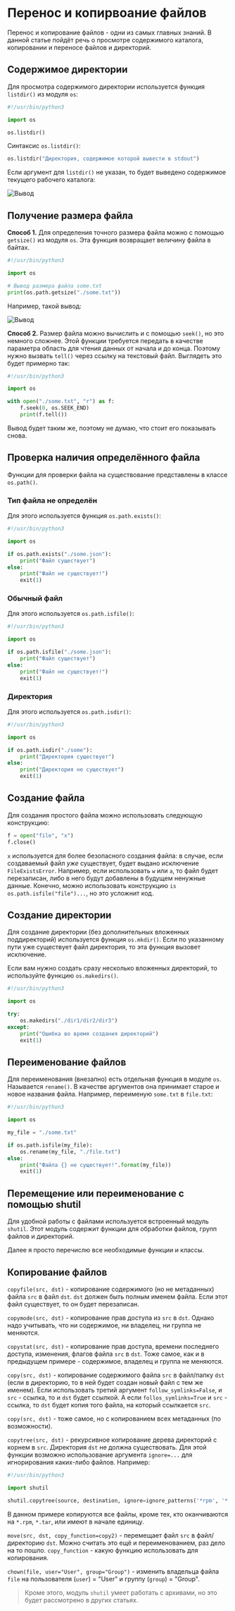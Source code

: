 # Перенос и копирвоание файлов

Перенос и копирование файлов - одни из самых главных знаний. В данной статье пойдёт речь о просмотре содержимого каталога, копировании и переносе файлов и директорий.

## Содержимое директории

Для просмотра содержимого директории используется функция `listdir()` из модуля `os`:

```python
#!/usr/bin/python3

import os

os.listdir()
```

Синтаксис `os.listdir()`:

```python
os.listdir("Директория, содержимое которой вывести в stdout")
```

Если аргумент для `listdir()` не указан, то будет выведено содержимое текущего рабочего каталога:

![Вывод](pic/listdir.png)

## Получение размера файла

**Способ 1.** Для определения точного размера файла можно с помощью `getsize()` из модуля `os`. Эта функция возвращает величину файла в байтах.

```python
#!/usr/bin/python3

import os

# Вывод размера файла some.txt
print(os.path.getsize("./some.txt"))
```

Например, такой вывод:

![Вывод](getsize.png)

**Способ 2.** Размер файла можно вычислить и с помощью `seek()`, но это немного сложнее. Этой функции требуется передать в качестве параметра область для чтения данных от начала и до конца. Поэтому нужно вызвать `tell()` через ссылку на текстовый файл. Выглядеть это будет примерно так:

```python
#!/usr/bin/python3

import os

with open("./some.txt", "r") as f:
	f.seek(0, os.SEEK_END)
	print(f.tell())
```

Вывод будет таким же, поэтому не думаю, что стоит его показывать снова.

## Проверка наличия определённого файла

Функции для проверки файла на существование представлены в классе `os.path()`.

### Тип файла не определён

Для этого используется функция `os.path.exists()`:

```python
#!/usr/bin/python3

import os

if os.path.exists("./some.json"):
	print("Файл существует")
else:
	print("Файл не существует!")
	exit(1)
```

### Обычный файл

Для этого используется `os.path.isfile()`:

```python
#!/usr/bin/python3

import os

if os.path.isfile("./some.json"):
	print("Файл существует")
else:
	print("Файл не существует!")
	exit(1)
```

### Директория

Для этого используется `os.path.isdir()`:

```python
#!/usr/bin/python3

import os

if os.path.isdir("./some"):
	print("Директория существует")
else:
	print("Директория не существует")
	exit(1)
```

## Создание файла

Для создания простого файла можно использовать следующую конструкцию:

```python
f = open("file", "x")
f.close()
```

`x` используется для более безопасного создания файла: в случае, если создаваемый файл *уже* существует, будет выдано исключение `FileExistsError`. Например, если использовать `w` или `a`, то файл будет перезаписан, либо в него будут добавлены в будущем ненужные данные. Конечно, можно использовать конструкцию `is os.path.isfile("file")...`, но это усложнит код.

## Создание директории

Для создание директории (без дополнительных вложенных поддиректорий) используется функция `os.mkdir()`. Если по указанному пути уже существует файл директория, то эта функция вызовет исключение.

Если вам нужно создать сразу несколько вложенных директорий, то используйте функцию `os.makedirs()`.

```python
#!/usr/bin/python3

import os

try:
	os.makedirs("./dir1/dir2/dir3")
except:
	print("Ошибка во время создания директорий")
	exit(1)
```

## Переименование файлов

Для переименования (внезапно) есть отдельная функция в модуле `os`. Называется `rename()`. В качестве аргументов она принимает старое и новое названия файла. Например, переименую `some.txt` в `file.txt`:

```python
#!/usr/bin/python3

import os

my_file = "./some.txt"

if os.path.isfile(my_file):
	os.rename(my_file, "./file.txt")
else:
	print("Файла {} не существует!".format(my_file))
	exit(1)
```

## Перемещение или переименование с помощью shutil

Для удобной работы с файлами используется встроенный модуль `shutil`. Этот модуль содержит функции для обработки файлов, групп файлов и директорий.

Далее я просто перечислю все необходимые функции и классы.

## Копирование файлов

`copyfile(src, dst)` - копирование содержимого (но не метаданных) файла `src` в файл `dst`. `dst` должен быть полным именем файла. Если этот файл существует, то он будет перезаписан.

`copymode(src, dst)` - копирование прав доступа из `src` в `dst`. Однако надо учитывать, что ни содержимое, ни владелец, ни группа не меняются.

`copystat(src, dst)` - копирование прав доступа, времени последнего доступа, изменения, флагов файла `src` в `dst`. Тоже самое, как и в предыдущем примере - содержимое, владелец и группа не меняются.

`copy(src, dst)` - копирование содержимого файла `src` в файл/папку `dst` (если в директорию, то в ней будет создан новый файл с тем же именем). Если использовать третий аргумент `follow_symlinks=False`, и `src` - ссылка, то и `dst` будет ссылкой. А если `follos_symlinks=True` и `src` - ссылка, то `dst` будет копия того файла, на который ссылкается `src`.

`copy(src, dst)` - тоже самое, но с копированием всех метаданных (по возможности).

`copytree(src, dst)` - рекурсивное копирование дерева директорий с корнем в `src`. Директория `dst` не должна существовать. Для этой функции возможно использование аргумента `ignore=...` для игнорирования каких-либо файлов. Например:

```python
#!/usr/bin/python3

import shutil

shutil.copytree(source, destination, ignore=ignore_patterns('*rpm', '*.tar', '1*'))
```

В данном примере копируются все файлы, кроме тех, кто оканчиваются на `*.rpm`, `*.tar`, или имеют в начале единицу.

`move(src, dst, copy_function=copy2)` - перемещает файл `src` в файл/директорию `dst`. Можно считать это ещё и переименованием, раз дело на то пошло. `copy_function` - какую функцию использовать для копирования.

`chown(file, user="User", group="Group")` - изменить владельца файла `file` на пользователя (`user`) = "User" и группу (`group`) = "Group".

> Кроме этого, модуль `shutil` умеет работать с архивами, но это будет рассмотрено в других статьях.